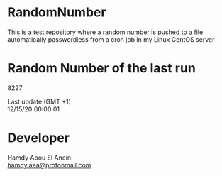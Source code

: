 # RandomNumber    
This is a test repository where a random number is pushed to a file automatically passwordless from a cron job in my Linux CentOS server    
# Random Number of the last run   
8227
      
Last update (GMT +1)    
12/15/20 00:00:01
# Developer    
Hamdy Abou El Anein   
hamdy.aea@protonmail.com
